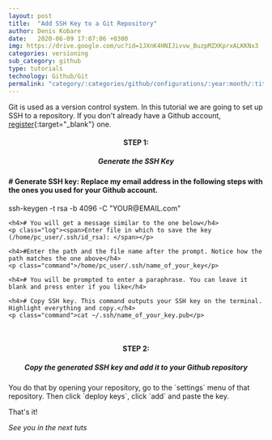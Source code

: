 ```yaml
---
layout: post
title:  "Add SSH Key to a Git Repository"
author: Denis Kobare
date:   2020-06-09 17:07:06 +0300
img: https://drive.google.com/uc?id=1JXnK4HNIJivvw_BuzpMZXKprxALKKNx3
categories: versioning
sub_category: github
type: tutorials
technology: Github/Git
permalink: "category/:categories/github/configurations/:year:month/:title"
---
```



Git is used as a version control system. In this tutorial we are going to set up SSH to a repository. If you don't already have a Github account, [register](https://github.com/){:target="_blank"} one.



<h4 align="center" >STEP 1: <h5 align="center" >Generate the SSH Key</h5></h4>

<div class="window">
  <div class="terminal">
    <h4># Generate SSH key: Replace my email address in the following steps with the ones you used for your Github account.</h4>
    <p class="command">ssh-keygen -t rsa -b 4096 -C "YOUR@EMAIL.com"</p>

    <h4># You will get a message similar to the one below</h4>
    <p class="log"><span>Enter file in which to save the key (/home/pc_user/.ssh/id_rsa): </span></p>

    <h4>#Enter the path and the file name after the prompt. Notice how the path matches the one above</h4>
    <p class="command">/home/pc_user/.ssh/name_of_your_key</p>

    <h4># You will be prompted to enter a paraphrase. You can leave it blank and press enter if you like</h4>

    <h4># Copy SSH key. This command outputs your SSH key on the terminal. Highlight everything and copy.</h4>
    <p class="command">cat ~/.ssh/name_of_your_key.pub</p>


  </div>
</div>
<br>

<h4 align="center" >STEP 2: <h5 align="center" >Copy the generated SSH key and add it to your Github repository</h5></h4>
 You do that by opening your repository, go to the `settings` menu of that repository. Then click `deploy keys`, click `add` and paste the key.


That's it!

*See you in the next tuts*


